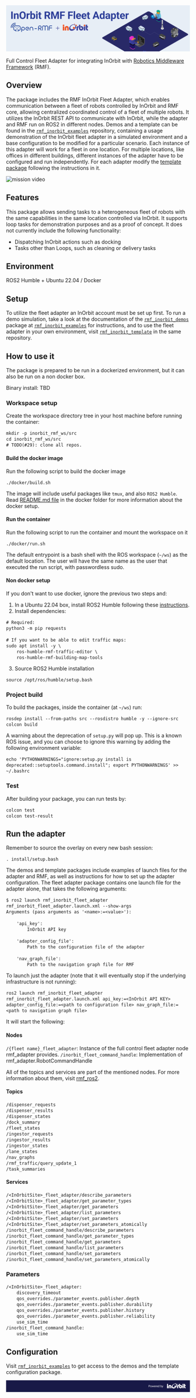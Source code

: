 ![InOrbit + Open-RMF](assets/open%20rmf%20inorbit%20github%20header%20narrow%202.png)

Full Control Fleet Adapter for integrating InOrbit with [Robotics Middleware Framework](https://github.com/open-rmf/rmf#robotics-middleware-framework-rmf) (RMF).

## Overview

The package includes the RMF InOrbit Fleet Adapter, which enables communication between a fleet of robots controlled by InOrbit and RMF core, allowing centralized coordinated control of a fleet of multiple robots. It utilizes the InOrbit REST API to communicate with InOrbit, while the adapter and RMF run on ROS2 in different nodes.
Demos and a template can be found in the [`rmf_inorbit_examples`](https://github.com/inorbit-ai/rmf-inorbit-internal) repository, containing a usage demonstration of the InOrbit fleet adapter in a simulated environment and a base configuration to be modified for a particular scenario.
Each instance of this adapter will work for a fleet in one location. For multiple locations, like offices in different buildings, different instances of the adapter have to be configured and run independently. For each adapter modify the [template package](https://github.com/inorbit-ai/rmf-inorbit-internal/tree/main/rmf_inorbit_template) following the instructions in it.

![mission video](assets/full%20mission.gif)

## Features

This package allows sending tasks to a heterogeneous fleet of robots with the same capabilities in the same location controlled via InOrbit. It supports loop tasks for demonstration purposes and as a proof of concept.
It does not currently include the following functionality:

- Dispatching InOrbit actions such as docking
- Tasks other than Loops, such as cleaning or delivery tasks

## Environment

ROS2 Humble + Ubuntu 22.04 / Docker

## Setup

To utilize the fleet adapter an InOrbit account must be set up first. To run a demo simulation, take a look at the documentation of the [`rmf_inorbit_demos`](https://github.com/inorbit-ai/rmf-inorbit-internal/tree/main/rmf_inorbit_demos) package at [`rmf_inorbit_examples`](https://github.com/inorbit-ai/rmf-inorbit-internal) for instructions, and to use the fleet adapter in your own environment, visit [`rmf_inorbit_template`](https://github.com/inorbit-ai/rmf-inorbit-internal/tree/main/rmf_inorbit_template) in the same repository.

## How to use it

The package is prepared to be run in a dockerized environment, but it can also be run on a non docker box.

Binary install: TBD

### Workspace setup

Create the workspace directory tree in your host machine before running the container:

```
mkdir -p inorbit_rmf_ws/src
cd inorbit_rmf_ws/src
# TODO(#29): clone all repos.
```

#### Build the docker image

Run the following script to build the docker image

```
./docker/build.sh
```

The image will include useful packages like `tmux`, and also `ROS2 Humble`. Read [README.md file](https://github.com/inorbit-ai/rmf-inorbit-internal/blob/main/docker/README.md) in the docker folder for more information about the docker setup.

#### Run the container

Run the following script to run the container and mount the workspace on it

```
./docker/run.sh
```

The default entrypoint is a bash shell with the ROS workspace (`~/ws`) as the default location. The user will have the same name as the user that executed the run script, with passwordless sudo.

#### Non docker setup

If you don't want to use docker, ignore the previous two steps and:

1. In a Ubuntu 22.04 box, install ROS2 Humble following these [instructions](https://docs.ros.org/en/humble/Installation/Ubuntu-Install-Debians.html).
2. Install dependencies:

```
# Required:
python3 -m pip requests

# If you want to be able to edit traffic maps:
sudo apt install -y \
    ros-humble-rmf-traffic-editor \
    ros-humble-rmf-building-map-tools
```

3. Source ROS2 Humble installation

```
source /opt/ros/humble/setup.bash
```

### Project build

To build the packages, inside the container (at `~/ws`) run:

```
rosdep install --from-paths src --rosdistro humble -y --ignore-src
colcon build
```

A warning about the deprecation of `setup.py` will pop up. This is a known ROS issue, and you can choose to ignore this warning by adding the following environment variable:

```
echo 'PYTHONWARNINGS="ignore:setup.py install is deprecated::setuptools.command.install"; export PYTHONWARNINGS' >> ~/.bashrc
```

### Test

After building your package, you can run tests by:

```
colcon test
colcon test-result
```

## Run the adapter

Remember to source the overlay on every new bash session:

```
. install/setup.bash
```

The demos and template packages include examples of launch files for the adapter and RMF, as well as instructions for how to set up the adapter configuration.
The fleet adapter package contains one launch file for the adapter alone, that takes the following arguments:

```
$ ros2 launch rmf_inorbit_fleet_adapter rmf_inorbit_fleet_adapter.launch.xml --show-args
Arguments (pass arguments as '<name>:=<value>'):

    'api_key':
        InOrbit API key

    'adapter_config_file':
        Path to the configuration file of the adapter

    'nav_graph_file':
        Path to the navigation graph file for RMF

```

To launch just the adapter (note that it will eventually stop if the underlying infrastructure is not running):

```
ros2 launch rmf_inorbit_fleet_adapter rmf_inorbit_fleet_adapter.launch.xml api_key:=<InOrbit API KEY> adapter_config_file:=<path to configuration file> nav_graph_file:=<path to navigation graph file>
```

It will start the following:

#### Nodes

`/{fleet name}_fleet_adapter`: Instance of the full control fleet adapter node rmf_adapter provides.
`/inorbit_fleet_command_handle`: Implementation of rmf_adapter.RobotCommandHandle

All of the topics and services are part of the mentioned nodes. For more information about them, visit [rmf_ros2](https://github.com/open-rmf/rmf_ros2).

#### Topics

```
/dispenser_requests
/dispenser_results
/dispenser_states
/dock_summary
/fleet_states
/ingestor_requests
/ingestor_results
/ingestor_states
/lane_states
/nav_graphs
/rmf_traffic/query_update_1
/task_summaries
```

#### Services

```
/<InOrbitSite>_fleet_adapter/describe_parameters
/<InOrbitSite>_fleet_adapter/get_parameter_types
/<InOrbitSite>_fleet_adapter/get_parameters
/<InOrbitSite>_fleet_adapter/list_parameters
/<InOrbitSite>_fleet_adapter/set_parameters
/<InOrbitSite>_fleet_adapter/set_parameters_atomically
/inorbit_fleet_command_handle/describe_parameters
/inorbit_fleet_command_handle/get_parameter_types
/inorbit_fleet_command_handle/get_parameters
/inorbit_fleet_command_handle/list_parameters
/inorbit_fleet_command_handle/set_parameters
/inorbit_fleet_command_handle/set_parameters_atomically
```

### Parameters

```
/<InOrbitSite>_fleet_adapter:
    discovery_timeout
    qos_overrides./parameter_events.publisher.depth
    qos_overrides./parameter_events.publisher.durability
    qos_overrides./parameter_events.publisher.history
    qos_overrides./parameter_events.publisher.reliability
    use_sim_time
/inorbit_fleet_command_handle:
    use_sim_time
```

## Configuration

Visit [`rmf_inorbit_examples`](https://github.com/inorbit-ai/rmf-inorbit-internal) to get access to the demos and the template configuration package.

![Powered by InOrbit](assets/open%20rmf%20inorbit%20github%20footer.png)
